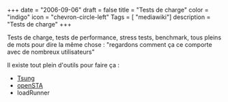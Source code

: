 +++
date = "2006-09-06"
draft = false
title = "Tests de charge"
color = "indigo"
icon = "chevron-circle-left"
Tags = [ "mediawiki"]
description = "Tests de charge"
+++

Tests de charge, tests de performance, stress tests, benchmark, tous
pleins de mots pour dire la même chose : "regardons comment ça ce
comporte avec de nombreux utilisateurs"

Il existe tout plein d'outils pour faire ça :

-   [Tsung](/wiki/tsung)
-   [openSTA](openSTA "wikilink")
-   loadRunner


